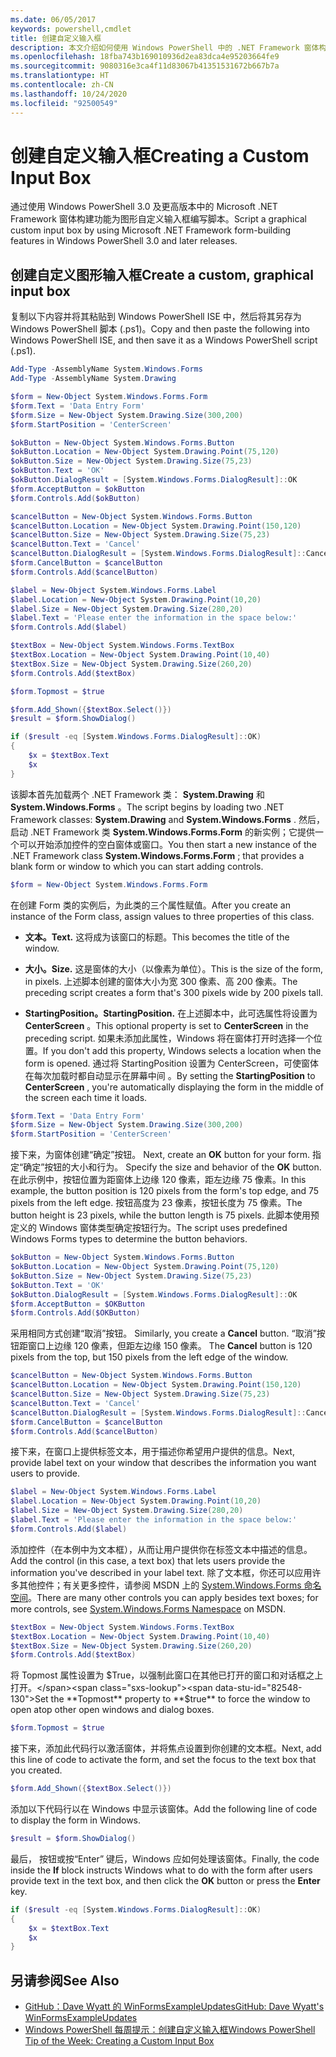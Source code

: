 ```yaml
---
ms.date: 06/05/2017
keywords: powershell,cmdlet
title: 创建自定义输入框
description: 本文介绍如何使用 Windows PowerShell 中的 .NET Framework 窗体构建功能创建自定义输入框。
ms.openlocfilehash: 18fba743b169010936d2ea83dca4e95203664fe9
ms.sourcegitcommit: 9080316e3ca4f11d83067b41351531672b667b7a
ms.translationtype: HT
ms.contentlocale: zh-CN
ms.lasthandoff: 10/24/2020
ms.locfileid: "92500549"
---
```

# <a name="creating-a-custom-input-box"></a><span data-ttu-id="82548-104">创建自定义输入框</span><span class="sxs-lookup"><span data-stu-id="82548-104">Creating a Custom Input Box</span></span>

<span data-ttu-id="82548-105">通过使用 Windows PowerShell 3.0 及更高版本中的 Microsoft .NET Framework 窗体构建功能为图形自定义输入框编写脚本。</span><span class="sxs-lookup"><span data-stu-id="82548-105">Script a graphical custom input box by using Microsoft .NET Framework form-building features in Windows PowerShell 3.0 and later releases.</span></span>

## <a name="create-a-custom-graphical-input-box"></a><span data-ttu-id="82548-106">创建自定义图形输入框</span><span class="sxs-lookup"><span data-stu-id="82548-106">Create a custom, graphical input box</span></span>

<span data-ttu-id="82548-107">复制以下内容并将其粘贴到 Windows PowerShell ISE 中，然后将其另存为 Windows PowerShell 脚本 (.ps1)。</span><span class="sxs-lookup"><span data-stu-id="82548-107">Copy and then paste the following into Windows PowerShell ISE, and then save it as a Windows PowerShell script (.ps1).</span></span>

```powershell
Add-Type -AssemblyName System.Windows.Forms
Add-Type -AssemblyName System.Drawing

$form = New-Object System.Windows.Forms.Form
$form.Text = 'Data Entry Form'
$form.Size = New-Object System.Drawing.Size(300,200)
$form.StartPosition = 'CenterScreen'

$okButton = New-Object System.Windows.Forms.Button
$okButton.Location = New-Object System.Drawing.Point(75,120)
$okButton.Size = New-Object System.Drawing.Size(75,23)
$okButton.Text = 'OK'
$okButton.DialogResult = [System.Windows.Forms.DialogResult]::OK
$form.AcceptButton = $okButton
$form.Controls.Add($okButton)

$cancelButton = New-Object System.Windows.Forms.Button
$cancelButton.Location = New-Object System.Drawing.Point(150,120)
$cancelButton.Size = New-Object System.Drawing.Size(75,23)
$cancelButton.Text = 'Cancel'
$cancelButton.DialogResult = [System.Windows.Forms.DialogResult]::Cancel
$form.CancelButton = $cancelButton
$form.Controls.Add($cancelButton)

$label = New-Object System.Windows.Forms.Label
$label.Location = New-Object System.Drawing.Point(10,20)
$label.Size = New-Object System.Drawing.Size(280,20)
$label.Text = 'Please enter the information in the space below:'
$form.Controls.Add($label)

$textBox = New-Object System.Windows.Forms.TextBox
$textBox.Location = New-Object System.Drawing.Point(10,40)
$textBox.Size = New-Object System.Drawing.Size(260,20)
$form.Controls.Add($textBox)

$form.Topmost = $true

$form.Add_Shown({$textBox.Select()})
$result = $form.ShowDialog()

if ($result -eq [System.Windows.Forms.DialogResult]::OK)
{
    $x = $textBox.Text
    $x
}
```

<span data-ttu-id="82548-108">该脚本首先加载两个 .NET Framework 类： **System.Drawing** 和 **System.Windows.Forms** 。</span><span class="sxs-lookup"><span data-stu-id="82548-108">The script begins by loading two .NET Framework classes: **System.Drawing** and **System.Windows.Forms** .</span></span> <span data-ttu-id="82548-109">然后，启动 .NET Framework 类 **System.Windows.Forms.Form** 的新实例；它提供一个可以开始添加控件的空白窗体或窗口。</span><span class="sxs-lookup"><span data-stu-id="82548-109">You then start a new instance of the .NET Framework class **System.Windows.Forms.Form** ; that provides a blank form or window to which you can start adding controls.</span></span>

```powershell
$form = New-Object System.Windows.Forms.Form
```

<span data-ttu-id="82548-110">在创建 Form 类的实例后，为此类的三个属性赋值。</span><span class="sxs-lookup"><span data-stu-id="82548-110">After you create an instance of the Form class, assign values to three properties of this class.</span></span>

- <span data-ttu-id="82548-111">**文本。**</span><span class="sxs-lookup"><span data-stu-id="82548-111">**Text.**</span></span> <span data-ttu-id="82548-112">这将成为该窗口的标题。</span><span class="sxs-lookup"><span data-stu-id="82548-112">This becomes the title of the window.</span></span>

- <span data-ttu-id="82548-113">**大小。**</span><span class="sxs-lookup"><span data-stu-id="82548-113">**Size.**</span></span> <span data-ttu-id="82548-114">这是窗体的大小（以像素为单位）。</span><span class="sxs-lookup"><span data-stu-id="82548-114">This is the size of the form, in pixels.</span></span> <span data-ttu-id="82548-115">上述脚本创建的窗体大小为宽 300 像素、高 200 像素。</span><span class="sxs-lookup"><span data-stu-id="82548-115">The preceding script creates a form that's 300 pixels wide by 200 pixels tall.</span></span>

- <span data-ttu-id="82548-116">**StartingPosition。**</span><span class="sxs-lookup"><span data-stu-id="82548-116">**StartingPosition.**</span></span> <span data-ttu-id="82548-117">在上述脚本中，此可选属性将设置为 **CenterScreen** 。</span><span class="sxs-lookup"><span data-stu-id="82548-117">This optional property is set to **CenterScreen** in the preceding script.</span></span>
  <span data-ttu-id="82548-118">如果未添加此属性，Windows 将在窗体打开时选择一个位置。</span><span class="sxs-lookup"><span data-stu-id="82548-118">If you don't add this property, Windows selects a location when the form is opened.</span></span> <span data-ttu-id="82548-119">通过将 StartingPosition 设置为 CenterScreen，可使窗体在每次加载时都自动显示在屏幕中间 。</span><span class="sxs-lookup"><span data-stu-id="82548-119">By setting the **StartingPosition** to **CenterScreen** , you're automatically displaying the form in the middle of the screen each time it loads.</span></span>

```powershell
$form.Text = 'Data Entry Form'
$form.Size = New-Object System.Drawing.Size(300,200)
$form.StartPosition = 'CenterScreen'
```

<span data-ttu-id="82548-120">接下来，为窗体创建“确定”按钮。 </span><span class="sxs-lookup"><span data-stu-id="82548-120">Next, create an **OK** button for your form.</span></span> <span data-ttu-id="82548-121">指定“确定”按钮的大小和行为。 </span><span class="sxs-lookup"><span data-stu-id="82548-121">Specify the size and behavior of the **OK** button.</span></span> <span data-ttu-id="82548-122">在此示例中，按钮位置为距窗体上边缘 120 像素，距左边缘 75 像素。</span><span class="sxs-lookup"><span data-stu-id="82548-122">In this example, the button position is 120 pixels from the form's top edge, and 75 pixels from the left edge.</span></span> <span data-ttu-id="82548-123">按钮高度为 23 像素，按钮长度为 75 像素。</span><span class="sxs-lookup"><span data-stu-id="82548-123">The button height is 23 pixels, while the button length is 75 pixels.</span></span> <span data-ttu-id="82548-124">此脚本使用预定义的 Windows 窗体类型确定按钮行为。</span><span class="sxs-lookup"><span data-stu-id="82548-124">The script uses predefined Windows Forms types to determine the button behaviors.</span></span>

```powershell
$okButton = New-Object System.Windows.Forms.Button
$okButton.Location = New-Object System.Drawing.Point(75,120)
$okButton.Size = New-Object System.Drawing.Size(75,23)
$okButton.Text = 'OK'
$okButton.DialogResult = [System.Windows.Forms.DialogResult]::OK
$form.AcceptButton = $OKButton
$form.Controls.Add($OKButton)
```

<span data-ttu-id="82548-125">采用相同方式创建“取消”按钮。 </span><span class="sxs-lookup"><span data-stu-id="82548-125">Similarly, you create a **Cancel** button.</span></span> <span data-ttu-id="82548-126">“取消”按钮距窗口上边缘 120 像素，但距左边缘 150 像素。 </span><span class="sxs-lookup"><span data-stu-id="82548-126">The **Cancel** button is 120 pixels from the top, but 150 pixels from the left edge of the window.</span></span>

```powershell
$cancelButton = New-Object System.Windows.Forms.Button
$cancelButton.Location = New-Object System.Drawing.Point(150,120)
$cancelButton.Size = New-Object System.Drawing.Size(75,23)
$cancelButton.Text = 'Cancel'
$cancelButton.DialogResult = [System.Windows.Forms.DialogResult]::Cancel
$form.CancelButton = $cancelButton
$form.Controls.Add($cancelButton)
```

<span data-ttu-id="82548-127">接下来，在窗口上提供标签文本，用于描述你希望用户提供的信息。</span><span class="sxs-lookup"><span data-stu-id="82548-127">Next, provide label text on your window that describes the information you want users to provide.</span></span>

```powershell
$label = New-Object System.Windows.Forms.Label
$label.Location = New-Object System.Drawing.Point(10,20)
$label.Size = New-Object System.Drawing.Size(280,20)
$label.Text = 'Please enter the information in the space below:'
$form.Controls.Add($label)
```

<span data-ttu-id="82548-128">添加控件（在本例中为文本框），从而让用户提供你在标签文本中描述的信息。</span><span class="sxs-lookup"><span data-stu-id="82548-128">Add the control (in this case, a text box) that lets users provide the information you've described in your label text.</span></span> <span data-ttu-id="82548-129">除了文本框，你还可以应用许多其他控件；有关更多控件，请参阅 MSDN 上的 [System.Windows.Forms 命名空间](/dotnet/api/system.windows.forms)。</span><span class="sxs-lookup"><span data-stu-id="82548-129">There are many other controls you can apply besides text boxes; for more controls, see [System.Windows.Forms Namespace](/dotnet/api/system.windows.forms) on MSDN.</span></span>

```powershell
$textBox = New-Object System.Windows.Forms.TextBox
$textBox.Location = New-Object System.Drawing.Point(10,40)
$textBox.Size = New-Object System.Drawing.Size(260,20)
$form.Controls.Add($textBox)
```

<span data-ttu-id="82548-130">将 Topmost 属性设置为 $True，以强制此窗口在其他已打开的窗口和对话框之上打开。</span><span class="sxs-lookup"><span data-stu-id="82548-130">Set the **Topmost** property to **$true** to force the window to open atop other open windows and dialog boxes.</span></span>

```powershell
$form.Topmost = $true
```

<span data-ttu-id="82548-131">接下来，添加此代码行以激活窗体，并将焦点设置到你创建的文本框。</span><span class="sxs-lookup"><span data-stu-id="82548-131">Next, add this line of code to activate the form, and set the focus to the text box that you created.</span></span>

```powershell
$form.Add_Shown({$textBox.Select()})
```

<span data-ttu-id="82548-132">添加以下代码行以在 Windows 中显示该窗体。</span><span class="sxs-lookup"><span data-stu-id="82548-132">Add the following line of code to display the form in Windows.</span></span>

```powershell
$result = $form.ShowDialog()
```

<span data-ttu-id="82548-133">最后，  按钮或按“Enter”  键后，Windows 应如何处理该窗体。</span><span class="sxs-lookup"><span data-stu-id="82548-133">Finally, the code inside the **If** block instructs Windows what to do with the form after users provide text in the text box, and then click the **OK** button or press the **Enter** key.</span></span>

```powershell
if ($result -eq [System.Windows.Forms.DialogResult]::OK)
{
    $x = $textBox.Text
    $x
}
```

## <a name="see-also"></a><span data-ttu-id="82548-134">另请参阅</span><span class="sxs-lookup"><span data-stu-id="82548-134">See Also</span></span>

- <span data-ttu-id="82548-135">[GitHub：Dave Wyatt 的 WinFormsExampleUpdates](/previous-versions/windows/it-pro/windows-powershell-1.0/ff730941(v=technet.10))</span><span class="sxs-lookup"><span data-stu-id="82548-135">[GitHub: Dave Wyatt's WinFormsExampleUpdates](/previous-versions/windows/it-pro/windows-powershell-1.0/ff730941(v=technet.10))</span></span>
- [<span data-ttu-id="82548-136">Windows PowerShell 每周提示：创建自定义输入框</span><span class="sxs-lookup"><span data-stu-id="82548-136">Windows PowerShell Tip of the Week:  Creating a Custom Input Box</span></span>](https://technet.microsoft.com/library/ff730941.aspx)
